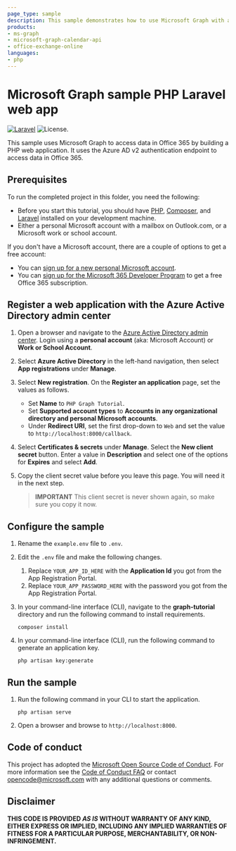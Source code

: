 ```yaml
---
page_type: sample
description: This sample demonstrates how to use Microsoft Graph with a PHP web application and the Azure AD v2 authentication endpoint to access data in Office 365.
products:
- ms-graph
- microsoft-graph-calendar-api
- office-exchange-online
languages:
- php
---
```


# Microsoft Graph sample PHP Laravel web app

[![Laravel](https://github.com/microsoftgraph/msgraph-training-phpapp/actions/workflows/laravel.yml/badge.svg)](https://github.com/microsoftgraph/msgraph-training-phpapp/actions/workflows/laravel.yml) ![License.](https://img.shields.io/badge/license-MIT-green.svg)

This sample uses Microsoft Graph to access data in Office 365 by building a PHP web application.  It uses the Azure AD v2 authentication endpoint to access data in Office 365.

## Prerequisites

To run the completed project in this folder, you need the following:

- Before you start this tutorial, you should have [PHP](http://php.net/downloads.php), [Composer](https://getcomposer.org/), and [Laravel](https://laravel.com/) installed on your development machine.
- Either a personal Microsoft account with a mailbox on Outlook.com, or a Microsoft work or school account.

If you don't have a Microsoft account, there are a couple of options to get a free account:

- You can [sign up for a new personal Microsoft account](https://signup.live.com/signup?wa=wsignin1.0&rpsnv=12&ct=1454618383&rver=6.4.6456.0&wp=MBI_SSL_SHARED&wreply=https://mail.live.com/default.aspx&id=64855&cbcxt=mai&bk=1454618383&uiflavor=web&uaid=b213a65b4fdc484382b6622b3ecaa547&mkt=E-US&lc=1033&lic=1).
- You can [sign up for the Microsoft 365 Developer Program](https://developer.microsoft.com/microsoft-365/dev-program) to get a free Office 365 subscription.

## Register a web application with the Azure Active Directory admin center

1. Open a browser and navigate to the [Azure Active Directory admin center](https://aad.portal.azure.com). Login using a **personal account** (aka: Microsoft Account) or **Work or School Account**.

1. Select **Azure Active Directory** in the left-hand navigation, then select **App registrations** under **Manage**.

1. Select **New registration**. On the **Register an application** page, set the values as follows.

    - Set **Name** to `PHP Graph Tutorial`.
    - Set **Supported account types** to **Accounts in any organizational directory and personal Microsoft accounts**.
    - Under **Redirect URI**, set the first drop-down to `Web` and set the value to `http://localhost:8000/callback`.

1. Select **Certificates & secrets** under **Manage**. Select the **New client secret** button. Enter a value in **Description** and select one of the options for **Expires** and select **Add**.

1. Copy the client secret value before you leave this page. You will need it in the next step.

    > **IMPORTANT**
    > This client secret is never shown again, so make sure you copy it now.

## Configure the sample

1. Rename the `example.env` file to `.env`.
1. Edit the `.env` file and make the following changes.
    1. Replace `YOUR_APP_ID_HERE` with the **Application Id** you got from the App Registration Portal.
    1. Replace `YOUR_APP_PASSWORD_HERE` with the password you got from the App Registration Portal.
1. In your command-line interface (CLI), navigate to the **graph-tutorial** directory and run the following command to install requirements.

    ```Shell
    composer install
    ```

1. In your command-line interface (CLI), run the following command to generate an application key.

    ```Shell
    php artisan key:generate
    ```

## Run the sample

1. Run the following command in your CLI to start the application.

    ```Shell
    php artisan serve
    ```

1. Open a browser and browse to `http://localhost:8000`.

## Code of conduct

This project has adopted the [Microsoft Open Source Code of Conduct](https://opensource.microsoft.com/codeofconduct/). For more information see the [Code of Conduct FAQ](https://opensource.microsoft.com/codeofconduct/faq/) or contact [opencode@microsoft.com](mailto:opencode@microsoft.com) with any additional questions or comments.

## Disclaimer

**THIS CODE IS PROVIDED _AS IS_ WITHOUT WARRANTY OF ANY KIND, EITHER EXPRESS OR IMPLIED, INCLUDING ANY IMPLIED WARRANTIES OF FITNESS FOR A PARTICULAR PURPOSE, MERCHANTABILITY, OR NON-INFRINGEMENT.**
